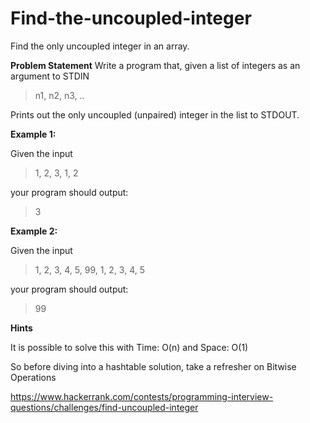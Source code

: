 # Find-the-uncoupled-integer

Find the only uncoupled integer in an array.

**Problem Statement**
Write a program that, given a list of integers as an argument to STDIN

> n1, n2, n3, ..

Prints out the only uncoupled (unpaired) integer in the list to STDOUT.

**Example 1:**

Given the input

> 1, 2, 3, 1, 2

your program should output:

> 3

**Example 2:**

Given the input

> 1, 2, 3, 4, 5, 99, 1, 2, 3, 4, 5

your program should output:

> 99

**Hints**

It is possible to solve this with Time: O(n) and Space: O(1)

So before diving into a hashtable solution, take a refresher on Bitwise Operations

https://www.hackerrank.com/contests/programming-interview-questions/challenges/find-uncoupled-integer
